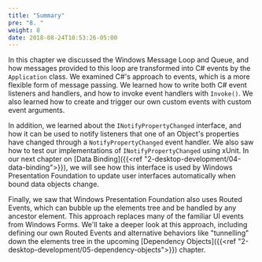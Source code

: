 ```yaml
---
title: "Summary"
pre: "8. "
weight: 8
date: 2018-08-24T10:53:26-05:00
---
```


In this chapter we discussed the Windows Message Loop and Queue, and how messages provided to this loop are transformed into C# events by the `Application` class.  We examined C#'s approach to events, which is a more flexible form of message passing.  We learned how to write both C# event listeners and handlers, and how to invoke event handlers with `Invoke()`.  We also learned how to create and trigger our own custom events with custom event arguments.  

In addition, we learned about the `INotifyPropertyChanged` interface, and how it can be used to notify listeners that one of an Object's properties have changed through a `NotifyPropertyChanged` event handler.  We also saw how to test our implementations of `INotifyPropertyChanged` using xUnit.  In our next chapter on [Data Binding]({{<ref "2-desktop-development/04-data-binding">}}), we will see how this interface is used by Windows Presentation Foundation to update user interfaces automatically when bound data objects change.

Finally, we saw that Windows Presentation Foundation also uses Routed Events, which can bubble up the elements tree and be handled by any ancestor element.  This approach replaces many of the familiar UI events from Windows Forms.  We'll take a deeper look at this approach, including defining our own Routed Events and alternative behaviors like "tunnelling" down the elements tree in the upcoming [Dependency Objects]({{<ref "2-desktop-development/05-dependency-objects">}}) chapter.